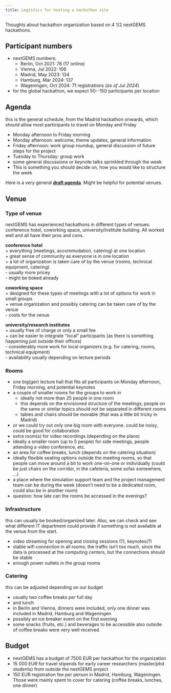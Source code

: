 ```yaml
---
title: Logistics for hosting a hackathon site
---
```


Thoughts about hackathon organization based on 4 1/2 nextGEMS hackathons.

## Participant numbers

* nextGEMS numbers:
  + Berlin, Oct 2021: 78 (17 online)
  + Vienna, Jul 2022: 106 
  + Madrid, May 2023: 134
  + Hamburg, Mar 2024: 137
  + Wageningen, Oct 2024: 71 registrations (*as of Jul 2024*)
* for the global hackathon, we expect 50--150 participants per location


## Agenda
this is the general schedule, from the Madrid hackathon onwards, which should allow most participants to travel on Monday and Friday

* Monday afternoon to Friday morning
* Monday afternoon: welcome, theme updates, general information
* Friday afternoon: work group roundup, general discussion of future steps for the project
* Tuesday to Thursday: group work
* some general discussions or keynote talks sprinkled through the week
* This is something you should decide on, how you would like to structure the week

Here is a very general [**draft agenda**](agenda_template.md). Might be helpful for potential venues.


## Venue

### Type of venue

nextGEMS has experienced hackathons in different types of venues: conference hotel, coworking space, university/institute building. All worked well and all have their pros and cons.

**conference hotel**  
\+ everything (meetings, accommodation, catering) at one location  
\+ great sense of community as everyone is in one location  
\+ a lot of organization is taken care of by the venue (rooms, technical  equipment, catering)  
\- usually more pricey  
\- might be boked already  

**coworking space**  
\+ designed for these types of meetings with a lot of options for work in small groups  
\+ venue organization and possibly catering can be taken care of by the venue  
\- costs for the venue  

**university/research institutes**  
\+ usually free of charge or only a small fee  
\+ can be easier to integrate "local" participants (as there is something happening just outside their offices)  
\- considerably more work for local organizers (e.g. for catering, rooms, technical equipment)  
\- availability usually depending on lecture periods  


### Rooms

* one big(ger) lecture hall that fits all participants on Monday afternoon, Friday morning, and potential keynotes
* a couple of smaller rooms for the groups to work in
    + ideally not more than 25 people in one room
    + this depends on the envisioned structure of the meetings; people on the same or similar topics should not be separated in different rooms
    + tables and chairs should be movable (that was a little bit tricky in Madrid)
* *or* we could try out only one big room with everyone. could be noisy, could be good for collaboration
* extra room(s) for video recordings (depending on the plans)
* ideally a smaller room (up to 5 people) for side meetings, people attending a video conference, etc.
* an area for coffee breaks, lunch (depends on the catering situation)
* ideally flexible seating options outside the meeting rooms, so that people can move around a bit to work one-on-one or individually (could be just chairs on the corridor, in the cafeteria, some sofas somewhere, …)
* a place where the simulation support team and the project management team can be during the week (doesn’t need to be a dedicated room, could also be in another room)
* question: how late can the rooms be accessed in the evenings?


### Infrastructure

this can usually be booked/organized later. Also, we can check and see what different IT department could provide if something is not available at the venue from the start.

* video streaming for opening and closing sessions (?), keynotes(?)
* stable wifi connection in all rooms; the traffic isn’t too much, since the data is processed at the computing centers, but the connections should be stable
* enough power outlets in the group rooms


### Catering

this can be adjusted depending on our budget

* usually two coffee breaks per full day
* and lunch
* in Berlin and Vienna, dinners were included, only one dinner was included in Madrid, Hamburg and Wageningen
* possibly an ice breaker event on the first evening
* some snacks (fruits, etc.) and beverages to be accessible also outside of coffee breaks were very well received


## Budget

* nextGEMS has a budget of 7500 EUR per hackathon for the organization 
* 15 000 EUR for travel stipends for early career researchers (master/phd students) from outside the nextGEMS project
* 150 EUR registration fee per person in Madrid, Hamburg, Wageningen. Those were mainly spent to cover for catering (coffee breaks, lunches, one dinner)